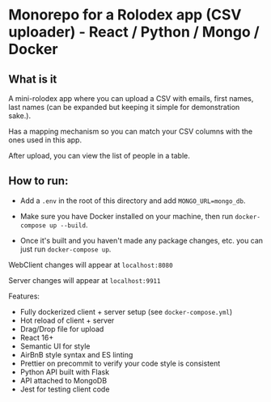 # Monorepo for a Rolodex app (CSV uploader) - React / Python / Mongo / Docker

## What is it

A mini-rolodex app where you can upload a CSV with emails, first names, last names (can be expanded but keeping it simple for demonstration sake.).

Has a mapping mechanism so you can match your CSV columns with the ones used in this app.

After upload, you can view the list of people in a table.

## How to run:

- Add a `.env` in the root of this directory and add `MONGO_URL=mongo_db`.

- Make sure you have Docker installed on your machine, then run `docker-compose up --build`.

- Once it's built and you haven't made any package changes, etc. you can just run `docker-compose up`.

WebClient changes will appear at `localhost:8080`

Server changes will appear at `localhost:9911`

Features:
* Fully dockerized client + server setup (see `docker-compose.yml`)
* Hot reload of client + server
* Drag/Drop file for upload
* React 16+
* Semantic UI for style
* AirBnB style syntax and ES linting
* Prettier on precommit to verify your code style is consistent
* Python API built with Flask
* API attached to MongoDB
* Jest for testing client code